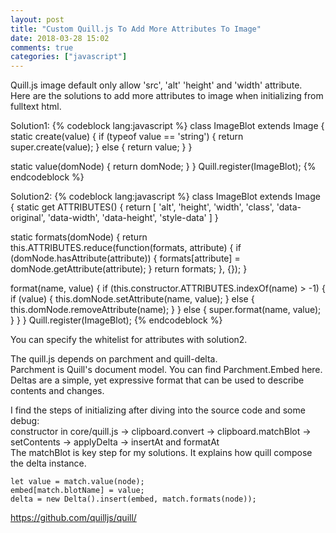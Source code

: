 ```yaml
---
layout: post
title: "Custom Quill.js To Add More Attributes To Image"
date: 2018-03-28 15:02
comments: true
categories: ["javascript"]
---
```


Quill.js image default only allow 'src', 'alt' 'height' and 'width' attribute.  
Here are the solutions to add more attributes to image when initializing from fulltext html.  

Solution1:
{% codeblock lang:javascript %}
class ImageBlot extends Image {
  static create(value) {
    if (typeof value == 'string') {
      return super.create(value);
    } else {
      return value;
    }
  }

  static value(domNode) {
    return domNode;
  }
}
Quill.register(ImageBlot);
{% endcodeblock %}

Solution2:
{% codeblock lang:javascript %}
class ImageBlot extends Image {
  static get ATTRIBUTES() {
    return [ 'alt', 'height', 'width', 'class', 'data-original', 'data-width', 'data-height', 'style-data' ]
  }

  static formats(domNode) {
    return this.ATTRIBUTES.reduce(function(formats, attribute) {
      if (domNode.hasAttribute(attribute)) {
        formats[attribute] = domNode.getAttribute(attribute);
      }
      return formats;
    }, {});
  }

  format(name, value) {
    if (this.constructor.ATTRIBUTES.indexOf(name) > -1) {
      if (value) {
        this.domNode.setAttribute(name, value);
      } else {
        this.domNode.removeAttribute(name);
      }
    } else {
      super.format(name, value);
    }
  }
}
Quill.register(ImageBlot);
{% endcodeblock %}

You can specify the whitelist for attributes with solution2.  

The quill.js depends on parchment and quill-delta.  
Parchment is Quill's document model. You can find Parchment.Embed here.  
Deltas are a simple, yet expressive format that can be used to describe contents and changes.  

I find the steps of initializing after diving into the source code and some debug:  
constructor in core/quill.js -> clipboard.convert -> clipboard.matchBlot -> setContents -> applyDelta -> insertAt and formatAt  
The matchBlot is key step for my solutions. It explains how quill compose the delta instance.  

    let value = match.value(node);
    embed[match.blotName] = value;
    delta = new Delta().insert(embed, match.formats(node));

https://github.com/quilljs/quill/

